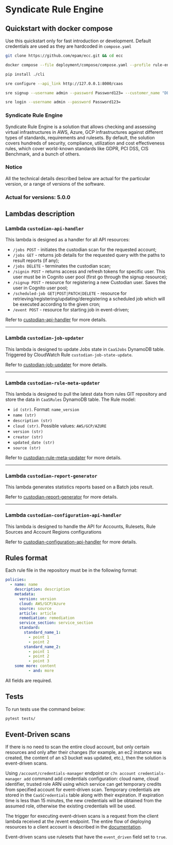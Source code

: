 # Syndicate Rule Engine


## Quickstart with docker compose

Use this quickstart only for fast introduction or development. Default credentials are used as they are hardcoded in 
`compose.yaml`


```bash
git clone https://github.com/epam/ecc.git && cd ecc
```

```bash
docker compose --file deployment/compose/compose.yaml --profile rule-engine up -d
```

```bash
pip install ./cli
```

```bash
sre configure --api_link http://127.0.0.1:8000/caas
```

```bash
sre signup --username admin --password Password123= --customer_name "DEMO" --customer_display_name "Demo Customer" --customer_admin admin@gmail.com 
```

```bash
sre login --username admin --password Password123=
```


### Syndicate Rule Engine

Syndicate Rule Engine is a solution that allows checking and assessing virtual infrastructures in AWS, Azure, GCP infrastructures against different types of standards, requirements and rulesets.
By default, the solution covers hundreds of security, compliance, utilization and cost effectiveness rules, which cover world-known standards like GDPR, PCI DSS, CIS Benchmark, and a bunch of others.

### Notice

All the technical details described below are actual for the particular version,
or a range of versions of the software.

### Actual for versions: 5.0.0

## Lambdas description

### Lambda `custodian-api-handler`

This lambda is designed as a handler for all API resources:

* `/jobs POST` - initiates the custodian scan for the requested account;
* `/jobs GET` - returns job details for the requested query with the paths to
  result reports (if any);
* `/jobs DELETE` - terminates the custodian scan;
* `/signin POST` - returns access and refresh tokens for specific user. This
  user must be in Cognito user pool
  (first go through the signup resource);
* `/signup POST` - resource for registering a new Custodian user. Saves the user
  in Cognito user pool;
* `/scheduled-job GET|POST|PATCH|DELETE` - resource for retrieving/registering/updating/deregistering a scheduled job
  which will be executed according to the given cron;
* `/event POST` - resource for starting job in event-driven;

Refer to [custodian-api-handler](src/lambdas/custodian_api_handler/README.md)
for more details.

---

### Lambda `custodian-job-updater`

This lambda is designed to update Jobs state in `CaaSJobs` DynamoDB table.
Triggered by CloudWatch Rule `custodian-job-state-update`.

Refer to [custodian-job-updater](src/lambdas/custodian_job_updater/README.md)
for more details.

---

### Lambda `custodian-rule-meta-updater`

This lambda is designed to pull the latest data from rules GIT repository and
store the data in `CaaSRules` DynamoDB table. The Rule model:

* `id (str)`. Format: `name_version`
* `name (str)`
* `description (str)`
* `cloud (str)`. Possible values: `AWS/GCP/AZURE`
* `version (str)`
* `creator (str)`
* `updated_date (str)`
* `source (str)`

Refer
to [custodian-rule-meta-updater](src/lambdas/custodian_rule_meta_updater/README.md)
for more details.

---

### Lambda `custodian-report-generator`

This lambda generates statistics reports based on a Batch jobs result.

Refer
to [custodian-report-generator](src/lambdas/custodian_report_generator/README.md)
for more details.

---

### Lambda `custodian-configuration-api-handler`

This lambda is designed to handle the API for Accounts,
Rulesets, Rule Sources and Account Regions configurations

Refer
to [custodian-configuration-api-handler](src/lambdas/custodian_configuration_api_handler/README.md)
for more details.

## Rules format
Each rule file in the repository must be in the following format:

```yaml
policies:
  - name: name
    description: description
    metadata:
      version: version
      cloud: AWS/GCP/Azure
      source: source
      article: article
      remediation: remediation
      service_section: service_section
      standard:
        standard_name_1:
          - point 1
          - point 2
        standard_name_2:
          - point 1
          - point 2
          - point 3
    some more: content
          - and: more
```

All fields are required.

## Tests
To run tests use the command below:
```bash
pytest tests/
```


## Event-Driven scans
If there is no need to scan the entire cloud account, but only certain resources and only after their changes
(for example, an ec2 instance was created, the content of an s3 bucket was updated, etc.), then the solution is
event-driven scans.


Using `/account/credentials-manager` endpoint or `c7n account credentials-manager add` command add credentials
configuration: cloud name, cloud identifier, trusted role ARN using which service can get temporary credits from
specified account for event-driven scan.
Temporary credentials are stored in the `CaaSCredentials` table along with their expiration. If expiration time is
less than 15 minutes, the new credentials will be obtained from the assumed role, otherwise the existing credentials
will be used.

The trigger for executing event-driven scans is a request from the client lambda received at the /event endpoint.
The entire flow of deploying resources to a client account is described in the [documentation](src/cloudformation/README.md).

Event-driven scans use rulesets that have the `event_driven` field set to `true`.
